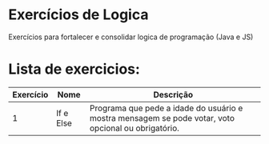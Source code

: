 # Exercícios de Logica
Exercícios para fortalecer e consolidar logica de programação (Java e JS)

# Lista de exercicios:

| Exercício | Nome       | Descrição                                                                                             |
|-----------|------------|-----------------------------------------------------------------------------------------------------|
| 1         | If e Else  | Programa que pede a idade do usuário e mostra mensagem se pode votar, voto opcional ou obrigatório. |
